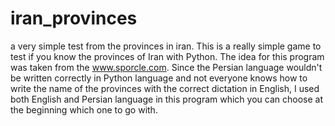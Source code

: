 # iran_provinces
a very simple test from the provinces in iran.
This is a really simple game to test if you know the provinces of Iran with Python. The idea for this program was taken from the www.sporcle.com. Since the Persian language wouldn't be written correctly in Python language and not everyone knows how to write the name of the provinces with the correct dictation in English, I used both English and Persian language in this program which you can choose at the beginning which one to go with.
